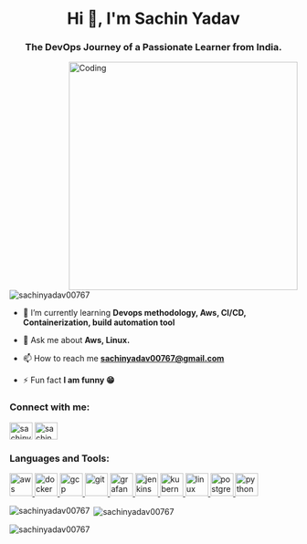 <h1 align="center">Hi 👋, I'm Sachin Yadav</h1>
<h3 align="center">The DevOps Journey of a Passionate Learner from India.</h3>

<img align="right" alt="Coding" width="400" src="https://user-images.githubusercontent.com/55389276/140866485-8fb1c876-9a8f-4d6a-98dc-08c4981eaf70.gif">

<p align="left"> <img src="https://komarev.com/ghpvc/?username=sachinyadav00767&label=Profile%20views&color=0e75b6&style=flat" alt="sachinyadav00767" /> </p>

- 🌱 I’m currently learning **Devops methodology, Aws, CI/CD, Containerization, build automation tool**

- 💬 Ask me about **Aws, Linux.**

- 📫 How to reach me **sachinyadav00767@gmail.com**

- ⚡ Fun fact **I am funny 😁**

<h3 align="left">Connect with me:</h3>
<p align="left">
<a href="https://twitter.com/sachiny89329921" target="blank"><img align="center" src="https://tse2.mm.bing.net/th?id=OIP.P3GJZi8Z-DGPx1JS3u5yOgHaGl&pid=Api&P=0&h=180" alt="sachiny89329921" height="30" width="40" /></a>
<a href="https://linkedin.com/in/sachin-yadav-a2336b201" target="blank"><img align="center" src="https://tse2.mm.bing.net/th?id=OIP.Cverxr-lN_3QjtMAqJFQYwHaEK&pid=Api&P=0&h=180" alt="sachin yadav" height="30" width="40" /></a>
</p>

<h3 align="left">Languages and Tools:</h3>
<p align="left"> <a href="https://aws.amazon.com" target="_blank" rel="noreferrer"> <img src="https://tse4.mm.bing.net/th?id=OIP.pg5CKdY0uuMcrL3AegKxvwHaEb&pid=Api&P=0&h=180" alt="aws" width="40" height="40"/> </a> <a href="https://www.docker.com/" target="_blank" rel="noreferrer"> <img src="https://tse3.mm.bing.net/th?id=OIP.9WF0OC9phVbU1j3k2McOSAHaGN&pid=Api&P=0&h=180" alt="docker" width="40" height="40"/> </a> <a href="https://cloud.google.com" target="_blank" rel="noreferrer"> <img src="https://www.vectorlogo.zone/logos/google_cloud/google_cloud-icon.svg" alt="gcp" width="40" height="40"/> </a> <a href="https://git-scm.com/" target="_blank" rel="noreferrer"> <img src="https://www.vectorlogo.zone/logos/git-scm/git-scm-icon.svg" alt="git" width="40" height="40"/> </a> <a href="https://grafana.com" target="_blank" rel="noreferrer"> <img src="https://www.vectorlogo.zone/logos/grafana/grafana-icon.svg" alt="grafana" width="40" height="40"/> </a> <a href="https://www.jenkins.io" target="_blank" rel="noreferrer"> <img src="https://www.vectorlogo.zone/logos/jenkins/jenkins-icon.svg" alt="jenkins" width="40" height="40"/> </a> <a href="https://kubernetes.io" target="_blank" rel="noreferrer"> <img src="https://www.vectorlogo.zone/logos/kubernetes/kubernetes-icon.svg" alt="kubernetes" width="40" height="40"/> </a> <a href="https://www.linux.org/" target="_blank" rel="noreferrer"> <img src="https://tse1.mm.bing.net/th?id=OIP.smMWrgvaZlEsfXR4n3KFfgHaIu&pid=Api&P=0&h=180" alt="linux" width="40" height="40"/> </a> <a href="https://www.postgresql.org" target="_blank" rel="noreferrer"> <img src="https://tse3.mm.bing.net/th?id=OIP.swRS5zBkhbDD1oGbRvprWAHaHo&pid=Api&P=0&h=180" alt="postgresql" width="40" height="40"/> </a> <a href="https://www.python.org" target="_blank" rel="noreferrer"> <img src="https://tse2.mm.bing.net/th?id=OIP.fHAfQ7x-7gpvBgasADWhKAHaHa&pid=Api&P=0&h=180" alt="python" width="40" height="40"/> </a> </p>

<p><img align="left" src="https://github-readme-stats.vercel.app/api/top-langs?username=sachinyadav00767&show_icons=true&locale=en&layout=compact" alt="sachinyadav00767" /></p>

<p>&nbsp;<img align="center" src="https://github-readme-stats.vercel.app/api?username=sachinyadav00767&show_icons=true&locale=en" alt="sachinyadav00767" /></p>

<p><img align="center" src="https://github-readme-streak-stats.herokuapp.com/?user=sachinyadav00767&" alt="sachinyadav00767" /></p>
